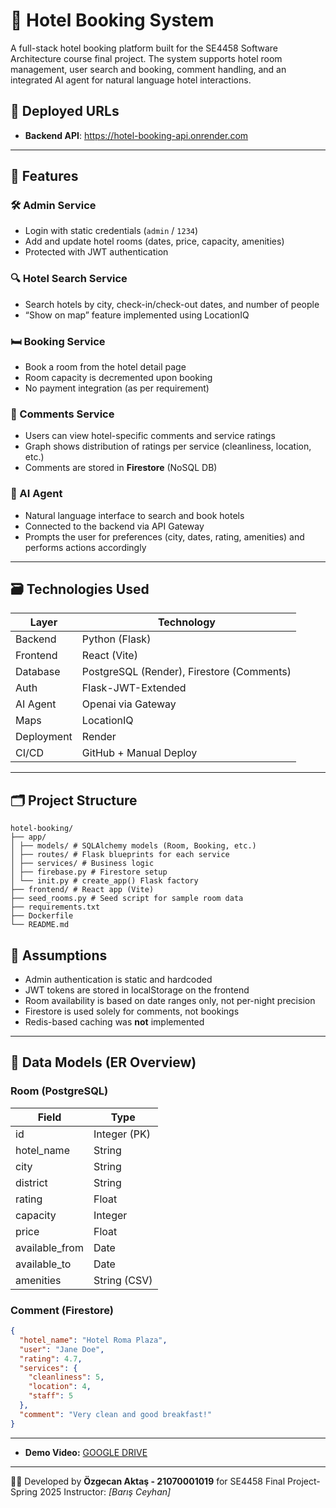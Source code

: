 # 🏨 Hotel Booking System

A full-stack hotel booking platform built for the SE4458 Software Architecture course final project. The system supports hotel room management, user search and booking, comment handling, and an integrated AI agent for natural language hotel interactions.

## 🔗 Deployed URLs

- **Backend API**: https://hotel-booking-api.onrender.com  
---

## 🧩 Features

### 🛠️ Admin Service
- Login with static credentials (`admin` / `1234`)
- Add and update hotel rooms (dates, price, capacity, amenities)
- Protected with JWT authentication

### 🔍 Hotel Search Service
- Search hotels by city, check-in/check-out dates, and number of people
- “Show on map” feature implemented using LocationIQ

### 🛏️ Booking Service
- Book a room from the hotel detail page
- Room capacity is decremented upon booking
- No payment integration (as per requirement)

### 💬 Comments Service
- Users can view hotel-specific comments and service ratings
- Graph shows distribution of ratings per service (cleanliness, location, etc.)
- Comments are stored in **Firestore** (NoSQL DB)

### 🤖 AI Agent
- Natural language interface to search and book hotels
- Connected to the backend via API Gateway
- Prompts the user for preferences (city, dates, rating, amenities) and performs actions accordingly

---

## 🗃️ Technologies Used

| Layer      | Technology |
|------------|------------|
| Backend    | Python (Flask) |
| Frontend   | React (Vite) |
| Database   | PostgreSQL (Render), Firestore (Comments) |
| Auth       | Flask-JWT-Extended |
| AI Agent   | Openai via Gateway |
| Maps       | LocationIQ |
| Deployment | Render |
| CI/CD      | GitHub + Manual Deploy |

---

## 🗂️ Project Structure
```
hotel-booking/
├── app/
│ ├── models/ # SQLAlchemy models (Room, Booking, etc.)
│ ├── routes/ # Flask blueprints for each service
│ ├── services/ # Business logic
│ ├── firebase.py # Firestore setup
│ └── init.py # create_app() Flask factory
├── frontend/ # React app (Vite)
├── seed_rooms.py # Seed script for sample room data
├── requirements.txt
├── Dockerfile
└── README.md

```


## 🔐 Assumptions

- Admin authentication is static and hardcoded
- JWT tokens are stored in localStorage on the frontend
- Room availability is based on date ranges only, not per-night precision
- Firestore is used solely for comments, not bookings
- Redis-based caching was **not** implemented

---

## 💾 Data Models (ER Overview)

### Room (PostgreSQL)
| Field          | Type            |
|----------------|-----------------|
| id             | Integer (PK)    |
| hotel_name     | String          |
| city           | String          |
| district       | String          |
| rating         | Float           |
| capacity       | Integer         |
| price          | Float           |
| available_from | Date            |
| available_to   | Date            |
| amenities      | String (CSV)    |

### Comment (Firestore)
```json
{
  "hotel_name": "Hotel Roma Plaza",
  "user": "Jane Doe",
  "rating": 4.7,
  "services": {
    "cleanliness": 5,
    "location": 4,
    "staff": 5
  },
  "comment": "Very clean and good breakfast!"
}
```
---

- **Demo Video:** [GOOGLE DRIVE](https://drive.google.com/drive/folders/1i3u6wk3YQjN76bIW6hPGDME6h6J2fKva?usp=sharing)
--- 

  👨‍💻 Developed by **Özgecan Aktaş - 21070001019** for SE4458 Final Project- Spring 2025
Instructor: *[Barış Ceyhan]*
